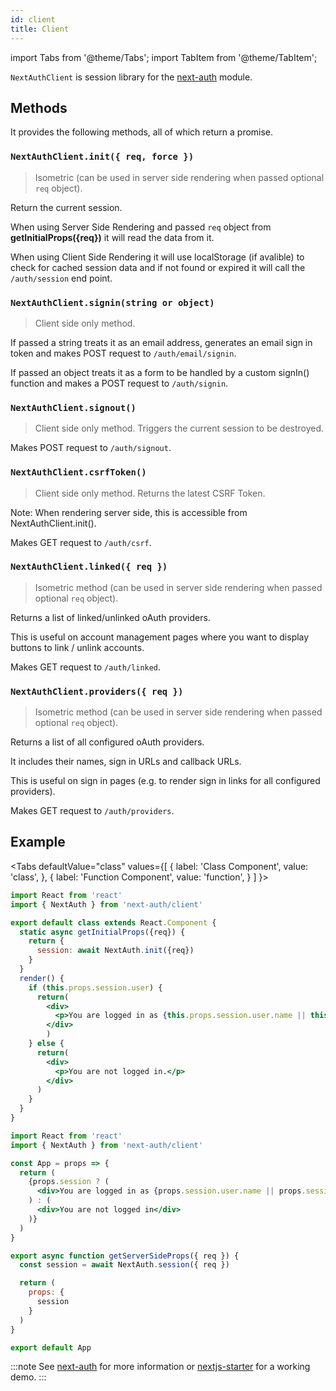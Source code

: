 ```yaml
---
id: client
title: Client
---
```


import Tabs from '@theme/Tabs';
import TabItem from '@theme/TabItem';

`NextAuthClient` is session library for the [next-auth](https://www.npmjs.com/package/next-auth) module.

## Methods

It provides the following methods, all of which return a promise.

### `NextAuthClient.init({ req, force })`

> Isometric (can be used in server side rendering when passed optional `req` object).

Return the current session.

When using Server Side Rendering and passed `req` object from **getInitialProps({req})** it will read the data from it.

When using Client Side Rendering it will use localStorage (if avalible) to check for cached session data and if not found or expired it will call the `/auth/session` end point.

### `NextAuthClient.signin(string or object)`

> Client side only method.

If passed a string treats it as an email address, generates an email sign in token and makes POST request to `/auth/email/signin`.

If passed an object treats it as a form to be handled by a custom signIn() function and makes a POST request to `/auth/signin`.

### `NextAuthClient.signout()`

> Client side only method. Triggers the current session to be destroyed.

Makes POST request to `/auth/signout`.

### `NextAuthClient.csrfToken()`

> Client side only method. Returns the latest CSRF Token.

Note: When rendering server side, this is accessible from NextAuthClient.init().

Makes GET request to `/auth/csrf`.

### `NextAuthClient.linked({ req })`

> Isometric method (can be used in server side rendering when passed optional `req` object).

Returns a list of linked/unlinked oAuth providers.

This is useful on account management pages where you want to display buttons to link / unlink accounts.

Makes GET request to `/auth/linked`.

### `NextAuthClient.providers({ req })`

> Isometric method (can be used in server side rendering when passed optional `req` object).

Returns a list of all configured oAuth providers.

It includes their names, sign in URLs and callback URLs.

This is useful on sign in pages (e.g. to render sign in links for all configured providers).

Makes GET request to `/auth/providers`.

## Example

<Tabs
  defaultValue="class"
  values={[
    { label: 'Class Component', value: 'class', },
    { label: 'Function Component', value: 'function', }
  ]
}>
<TabItem value="class">

```jsx {5-9}
import React from 'react'
import { NextAuth } from 'next-auth/client'

export default class extends React.Component {
  static async getInitialProps({req}) {
    return {
      session: await NextAuth.init({req})
    }
  }
  render() {
    if (this.props.session.user) {
      return(
        <div>
          <p>You are logged in as {this.props.session.user.name || this.props.session.user.email}.</p>
        </div>
        )
    } else {
      return(
        <div>
          <p>You are not logged in.</p>
        </div>
      )
    }
  }
}
```

</TabItem>
<TabItem value="function">

```jsx {14-22}
import React from 'react'
import { NextAuth } from 'next-auth/client'

const App = props => {
  return (
    {props.session ? (
      <div>You are logged in as {props.session.user.name || props.session.user.email}</div>
    ) : (
      <div>You are not logged in</div>
    )}
  )
}

export async function getServerSideProps({ req }) {
  const session = await NextAuth.session({ req })

  return (
    props: {
      session
    }
  )
}

export default App
```

</TabItem>
</Tabs>

:::note
See [next-auth](https://www.npmjs.com/package/next-auth) for more information or [nextjs-starter](https://nextjs-starter.now.sh) for a working demo.
:::
